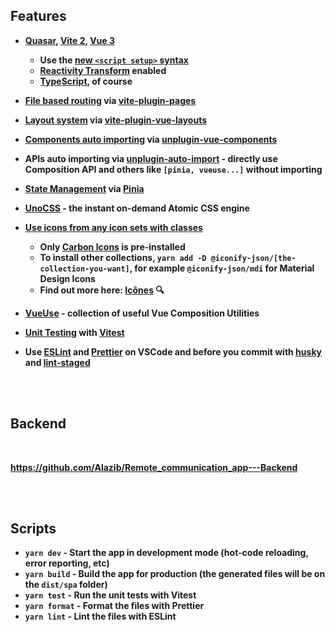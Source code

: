 ## Features

<b>

- [Quasar](https://quasar.dev), [Vite 2](https://vitejs.dev), [Vue 3](https://vuejs.org)

  - Use the [new `<script setup>` syntax](https://vuejs.org/api/sfc-script-setup.html)
  - [Reactivity Transform](https://vuejs.org/guide/extras/reactivity-transform.html) enabled
  - [TypeScript](https://www.typescriptlang.org), of course

<b>

- [File based routing](./src/pages) via [vite-plugin-pages](https://github.com/hannoeru/vite-plugin-pages#vite-plugin-pages)

- [Layout system](./src/layouts) via [vite-plugin-vue-layouts](https://github.com/JohnCampionJr/vite-plugin-vue-layouts#vite-plugin-vue-layouts)

- [Components auto importing](./src/components) via [unplugin-vue-components](https://github.com/antfu/unplugin-vue-components#unplugin-vue-components)

- APIs auto importing via [unplugin-auto-import](https://github.com/antfu/unplugin-auto-import#unplugin-auto-import) - directly use Composition API and others like `[pinia, vueuse...]` without importing

- [State Management](./src/stores) via [ Pinia](https://pinia.esm.dev/)

- [UnoCSS](https://github.com/antfu/unocss) - the instant on-demand Atomic CSS engine

- [Use icons from any icon sets with classes](https://github.com/antfu/unocss/tree/main/packages/preset-icons#unocsspreset-icons)

  - Only [Carbon Icons](<(https://icon-sets.iconify.design/carbon/)>) is pre-installed
  - To install other collections, `yarn add -D @iconify-json/[the-collection-you-want]`, for example `@iconify-json/mdi` for Material Design Icons
  - Find out more here: [Icônes](https://icones.netlify.app/) 🔍

<b>

- [VueUse](https://github.com/antfu/vueuse) - collection of useful Vue Composition Utilities

- [Unit Testing](./test/) with [Vitest](https://github.com/vitest-dev/vitest)

- Use [ESLint](https://eslint.org) and [Prettier](https://prettier.io) on VSCode and before you commit with [husky](https://github.com/typicode/husky) and [lint-staged](https://github.com/okonet/lint-staged)

<br/>
<br/>

## Backend

<br/>

https://github.com/Alazib/Remote_communication_app---Backend

<br/>
<br/>

## Scripts

- `yarn dev` - Start the app in development mode (hot-code reloading, error reporting, etc)
- `yarn build` - Build the app for production (the generated files will be on the `dist/spa` folder)
- `yarn test` - Run the unit tests with Vitest
- `yarn format` - Format the files with Prettier
- `yarn lint` - Lint the files with ESLint
